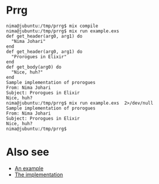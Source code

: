# Prrg

```
nima@jubuntu:/tmp/prrg$ mix compile
nima@jubuntu:/tmp/prrg$ mix run example.exs 
def get_header(arg0, arg1) do
  "Nima Johari"
end
def get_header(arg0, arg1) do
  "Prorogues in Elixir"
end
def get_body(arg0) do
  "Nice, huh?"
end
Sample implementation of prorogues
From: Nima Johari
Subject: Prorogues in Elixir
Nice, huh?
nima@jubuntu:/tmp/prrg$ mix run example.exs  2>/dev/null
Sample implementation of prorogues
From: Nima Johari
Subject: Prorogues in Elixir
Nice, huh?
nima@jubuntu:/tmp/prrg$ 
```

# Also see
* [An example](/example.exs)
* [The implementation](/lib/prrg.ex)

